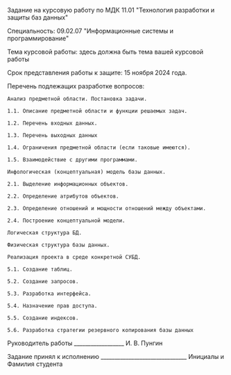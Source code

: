 Задание на курсовую работу по МДК 11.01 "Технология разработки и защиты баз данных"

Специальность: 09.02.07 "Информационные системы и программирование"

Тема курсовой работы: здесь должна быть тема вашей курсовой работы

Срок представления работы к защите: 15 ноября 2024 года.

Перечень подлежащих разработке вопросов:

    Анализ предметной области. Постановка задачи.

    1.1. Описание предметной области и функции решаемых задач.

    1.2. Перечень входных данных.

    1.3. Перечень выходных данных

    1.4. Ограничения предметной области (если таковые имеются).

    1.5. Взаимодействие с другими программами.

    Инфологическая (концептуальная) модель базы данных.

    2.1. Выделение информационных объектов.

    2.2. Определение атрибутов объектов.

    2.3. Определение отношений и мощности отношений между объектами.

    2.4. Построение концептуальной модели.

    Логическая структура БД.

    Физическая структура базы данных.

    Реализация проекта в среде конкретной СУБД.

    5.1. Создание таблиц.

    5.2. Создание запросов.

    5.3. Разработка интерфейса.

    5.4. Назначение прав доступа.

    5.5. Создание индексов.

    5.6. Разработка стратегии резервного копирования базы данных

Руководитель работы __________________ И. В. Пунгин

Задание принял к исполнению _______________________________ Инициалы и Фамилия студента

